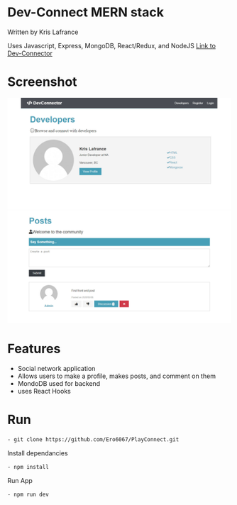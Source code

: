 # Dev-Connect MERN stack

Written by Kris Lafrance

Uses Javascript, Express, MongoDB, React/Redux, and NodeJS
[Link to Dev-Connector](https://arcane-caverns-01368.herokuapp.com/)

# Screenshot

![DevConnector Users](/client/src/img/devUsers.JPG)
![DevConnector Post](/client/src/img/devPosts.JPG)

# Features

- Social network application
- Allows users to make a profile, makes posts, and comment on them
- MondoDB used for backend
- uses React Hooks

# Run

```sh
- git clone https://github.com/Ero6067/PlayConnect.git
```

Install dependancies

```sh
- npm install
```

Run App

```sh
- npm run dev
```
